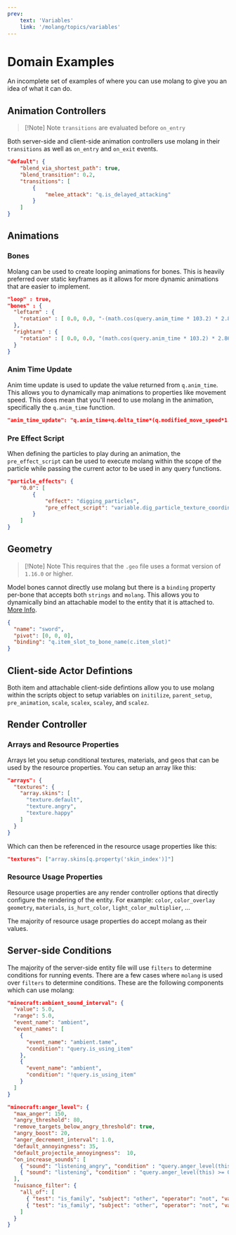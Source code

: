 ```yaml
---
prev:
    text: 'Variables'
    link: '/molang/topics/variables'
---
```


# Domain Examples
An incomplete set of examples of where you can use molang to give you an idea of what it can do.

## Animation Controllers
> [!Note] Note
> `transitions` are evaluated before `on_entry` 

Both server-side and client-side animation controllers use molang in their `transitions` as well as `on_entry` and `on_exit` events. 

```json
"default": {
    "blend_via_shortest_path": true,
    "blend_transition": 0.2,
    "transitions": [
        {
            "melee_attack": "q.is_delayed_attacking"
        }
    ]
}
```

## Animations

### Bones
Molang can be used to create looping animations for bones. This is heavily preferred over static keyframes as it allows for more dynamic animations that are easier to implement.

```json
"loop" : true,
"bones" : {
  "leftarm" : {
    "rotation" : [ 0.0, 0.0, "-(math.cos(query.anim_time * 103.2) * 2.865) - 2.865" ]
  },
  "rightarm" : {
    "rotation" : [ 0.0, 0.0, "(math.cos(query.anim_time * 103.2) * 2.865) + 2.865" ]
  }
}
```

### Anim Time Update
Anim time update is used to update the value returned from `q.anim_time`. This allows you to dynamically map animations to properties like movement speed. This does mean that you'll need to use molang in the animation, specifically the `q.anim_time` function.

```json
"anim_time_update": "q.anim_time+q.delta_time*(q.modified_move_speed*1.5)"
```

### Pre Effect Script
When defining the particles to play during an animation, the `pre_effect_script` can be used to execute molang within the scope of the particle while passing the current actor to be used in any query functions. 

```json
"particle_effects": {
    "0.0": [
        {
            "effect": "digging_particles",
            "pre_effect_script": "variable.dig_particle_texture_coordinate = query.surface_particle_texture_coordinate; variable.dig_particle_texture_size = query.surface_particle_texture_size; variable.dig_particle_color = query.surface_particle_color;"
        }
    ]
}
```

## Geometry
> [!Note] Note
> This requires that the `.geo` file uses a format version of `1.16.0` or higher.

Model bones cannot directly use molang but there is a `binding` property per-bone that accepts both `strings` and `molang`. This allows you to dynamically bind an attachable model to the entity that it is attached to. [More Info](/molang/topics/variables#item-slot).
```json
{
  "name": "sword",
  "pivot": [0, 0, 0],
  "binding": "q.item_slot_to_bone_name(c.item_slot)"
}
```

## Client-side Actor Defintions
Both item and attachable client-side defintions allow you to use molang within the scripts object to setup variables on `initilize`, `parent_setup`, `pre_animation`, `scale`, `scalex`, `scaley`, and `scalez`.

## Render Controller
### Arrays and Resource Properties
Arrays let you setup conditional textures, materials, and geos that can be used by the resource properties. You can setup an array like this:
```json
"arrays": {
  "textures": {
    "array.skins": [
      "texture.default",
      "texture.angry",
      "texture.happy"
    ]
  }
}
```
Which can then be referenced in the resource usage properties like this:
```json
"textures": ["array.skins[q.property('skin_index')]"]
```

### Resource Usage Properties
Resource usage properties are any render controller options that directly configure the rendering of the entity. For example: `color`, `color_overlay` `geometry`, `materials`, `is_hurt_color`, `light_color_multiplier`, ...

The majority of resource usage properties do accept molang as their values.

## Server-side Conditions
The majority of the server-side entity file will use `filters` to determine conditions for running events. There are a few cases where `molang` is used over `filters` to determine conditions. These are the following components which can use molang:

```json
"minecraft:ambient_sound_interval": {
  "value": 5.0,
  "range": 5.0,
  "event_name": "ambient",
  "event_names": [
    {
      "event_name": "ambient.tame",
      "condition": "query.is_using_item"
    },
    {
      "event_name": "ambient",
      "condition": "!query.is_using_item"
    }
  ]
}
```

```json
"minecraft:anger_level": {
  "max_anger": 150,
  "angry_threshold": 80,
  "remove_targets_below_angry_threshold": true,
  "angry_boost": 20,
  "anger_decrement_interval": 1.0,
  "default_annoyingness": 35,
  "default_projectile_annoyingness":  10,
  "on_increase_sounds": [
    { "sound": "listening_angry", "condition" : "query.anger_level(this) >= 40" },
    { "sound": "listening", "condition" : "query.anger_level(this) >= 0" }
  ],
  "nuisance_filter": {
    "all_of": [
      { "test": "is_family", "subject": "other", "operator": "not", "value": "warden" },
      { "test": "is_family", "subject": "other", "operator": "not", "value": "inanimate" }
    ]
  }
}
```